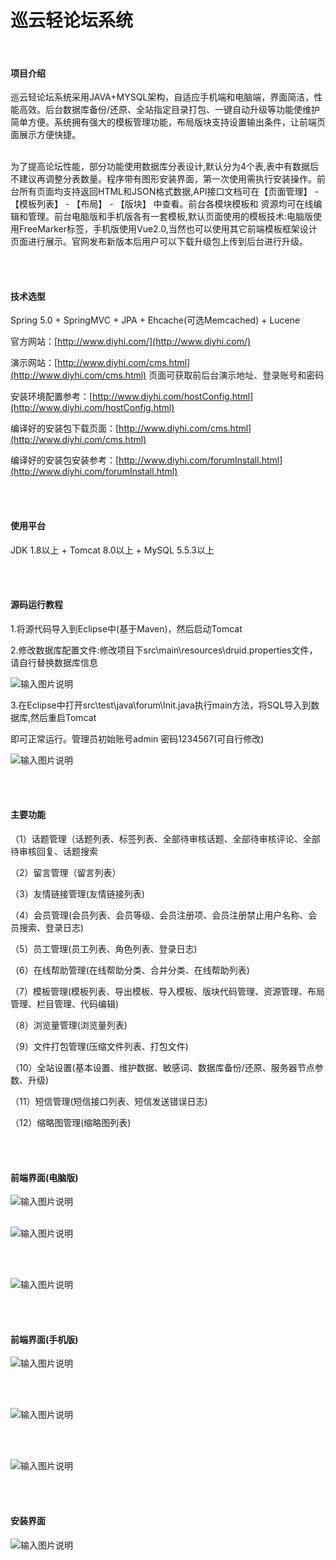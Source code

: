 # 巡云轻论坛系统

<br>

#### 项目介绍
巡云轻论坛系统采用JAVA+MYSQL架构，自适应手机端和电脑端，界面简洁，性能高效。后台数据库备份/还原、全站指定目录打包、一键自动升级等功能使维护简单方便。系统拥有强大的模板管理功能，布局版块支持设置输出条件，让前端页面展示方便快捷。

<br>
为了提高论坛性能，部分功能使用数据库分表设计,默认分为4个表,表中有数据后不建议再调整分表数量。程序带有图形安装界面，第一次使用需执行安装操作。前台所有页面均支持返回HTML和JSON格式数据,API接口文档可在【页面管理】 - 【模板列表】 - 【布局】 - 【版块】 中查看。前台各模块模板和
资源均可在线编辑和管理。前台电脑版和手机版各有一套模板,默认页面使用的模板技术:电脑版使用FreeMarker标签，手机版使用Vue2.0,当然也可以使用其它前端模板框架设计页面进行展示。官网发布新版本后用户可以下载升级包上传到后台进行升级。


  
  <br><br>



#### 技术选型
Spring 5.0 + SpringMVC + JPA + Ehcache(可选Memcached) + Lucene



官方网站：[http://www.diyhi.com/](http://www.diyhi.com/)



演示网站：[http://www.diyhi.com/cms.html](http://www.diyhi.com/cms.html) 页面可获取前后台演示地址、登录账号和密码



安装环境配置参考：[http://www.diyhi.com/hostConfig.html](http://www.diyhi.com/hostConfig.html)



编译好的安装包下载页面：[http://www.diyhi.com/cms.html](http://www.diyhi.com/cms.html)



编译好的安装包安装参考：[http://www.diyhi.com/forumInstall.html](http://www.diyhi.com/forumInstall.html)


<br><br>
#### 使用平台
JDK 1.8以上 + Tomcat 8.0以上 + MySQL 5.5.3以上

<br><br>
#### 源码运行教程

1.将源代码导入到Eclipse中(基于Maven)，然后启动Tomcat


2.修改数据库配置文件:修改项目下src\main\resources\druid.properties文件，请自行替换数据库信息

![输入图片说明](https://gitee.com/uploads/images/2018/0702/155440_dce1a0f7_2024507.png "图1.png")



3.在Eclipse中打开src\test\java\forum\Init.java执行main方法，将SQL导入到数据库,然后重启Tomcat

即可正常运行。管理员初始账号admin 密码1234567(可自行修改)

![输入图片说明](https://gitee.com/uploads/images/2018/0702/155505_1d777ac2_2024507.png "图2.png")


<br><br>
#### 主要功能
（1）话题管理（话题列表、标签列表、全部待审核话题、全部待审核评论、全部待审核回复、话题搜索

（2）留言管理（留言列表）

（3）友情链接管理(友情链接列表)

（4）会员管理(会员列表、会员等级、会员注册项、会员注册禁止用户名称、会员搜索、登录日志)

（5）员工管理(员工列表、角色列表、登录日志)

（6）在线帮助管理(在线帮助分类、合并分类、在线帮助列表)

（7）模板管理(模板列表、导出模板、导入模板、版块代码管理、资源管理、布局管理、栏目管理、代码编辑)

（8）浏览量管理(浏览量列表)

（9）文件打包管理(压缩文件列表、打包文件)

（10）全站设置(基本设置、维护数据、敏感词、数据库备份/还原、服务器节点参数、升级)

（11）短信管理(短信接口列表、短信发送错误日志)

（12）缩略图管理(缩略图列表)



<br><br>
#### 前端界面(电脑版)
![输入图片说明](https://gitee.com/uploads/images/2018/0702/160656_1f45f123_2024507.png "1.png")
<br><br>

![输入图片说明](https://gitee.com/uploads/images/2018/0702/160847_739c8c0f_2024507.jpeg "2.jpg")

<br><br>

![输入图片说明](https://gitee.com/uploads/images/2018/0702/160918_ed662717_2024507.png "3.png")

<br><br>
#### 前端界面(手机版)
![输入图片说明](https://gitee.com/uploads/images/2018/0702/161049_e7e5a260_2024507.png "m1.png")

<br><br>

![输入图片说明](https://gitee.com/uploads/images/2018/0702/161206_656f6bd2_2024507.jpeg "m2.jpg")

<br><br>

![输入图片说明](https://gitee.com/uploads/images/2018/0702/161224_6e2c78da_2024507.png "m3.png")

<br><br>
#### 安装界面
![输入图片说明](https://gitee.com/uploads/images/2018/0702/161458_bb1f7454_2024507.png "600.png")
